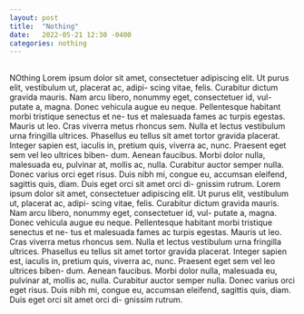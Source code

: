 ```yaml
---
layout: post
title:  "Nothing"
date:   2022-05-21 12:30 -0400
categories: nothing
---
```

<h2></h2>
<p>NOthing Lorem ipsum dolor sit amet, consectetuer adipiscing
elit. Ut purus elit, vestibulum ut, placerat ac, adipi-
scing vitae, felis. Curabitur dictum gravida mauris.
Nam arcu libero, nonummy eget, consectetuer id, vul-
putate a, magna. Donec vehicula augue eu neque.
Pellentesque habitant morbi tristique senectus et ne-
tus et malesuada fames ac turpis egestas. Mauris ut
leo. Cras viverra metus rhoncus sem. Nulla et lectus
vestibulum urna fringilla ultrices. Phasellus eu tellus
sit amet tortor gravida placerat. Integer sapien est,
iaculis in, pretium quis, viverra ac, nunc. Praesent eget sem vel leo ultrices biben-
dum. Aenean faucibus. Morbi dolor nulla, malesuada eu, pulvinar at, mollis ac,
nulla. Curabitur auctor semper nulla. Donec varius orci eget risus. Duis nibh mi,
congue eu, accumsan eleifend, sagittis quis, diam. Duis eget orci sit amet orci di-
gnissim rutrum. Lorem ipsum dolor sit amet, consectetuer adipiscing
elit. Ut purus elit, vestibulum ut, placerat ac, adipi-
scing vitae, felis. Curabitur dictum gravida mauris.
Nam arcu libero, nonummy eget, consectetuer id, vul-
putate a, magna. Donec vehicula augue eu neque.
Pellentesque habitant morbi tristique senectus et ne-
tus et malesuada fames ac turpis egestas. Mauris ut
leo. Cras viverra metus rhoncus sem. Nulla et lectus
vestibulum urna fringilla ultrices. Phasellus eu tellus
sit amet tortor gravida placerat. Integer sapien est,
iaculis in, pretium quis, viverra ac, nunc. Praesent eget sem vel leo ultrices biben-
dum. Aenean faucibus. Morbi dolor nulla, malesuada eu, pulvinar at, mollis ac,
nulla. Curabitur auctor semper nulla. Donec varius orci eget risus. Duis nibh mi,
congue eu, accumsan eleifend, sagittis quis, diam. Duis eget orci sit amet orci di-
gnissim rutrum. </p>
